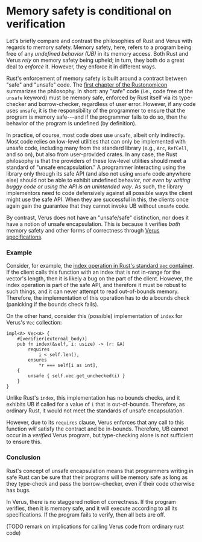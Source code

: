 # Memory safety is conditional on verification

Let's briefly compare and contrast the philosophies of Rust and Verus with regards to
memory safety. Memory safety, here, refers to a program being free of any
_undefined behavior (UB)_ in its memory access.
Both Rust and Verus _rely_ on memory safety being upheld; in turn,
they both do a great deal to _enforce_ it. However, they enforce it in different ways.

Rust's enforcement of memory safety is built around a contract between "safe" and
"unsafe" code.  The [first chapter of the Rustonomicon](https://doc.rust-lang.org/nomicon/safe-unsafe-meaning.html)
summarizes the philosophy. In short: any "safe" code (i.e., code free of the `unsafe` keyword) 
must be memory safe, enforced by Rust itself via its type-checker and borrow-checker,
regardless of user error. However, if any code uses `unsafe`, it is the responsibility
of the programmer to ensure that the program is memory safe---and if the programmer fails to
do so, then the behavior of the program is undefined (by definition).

In practice, of course, most code _does_ use `unsafe`, albeit only indirectly.
Most code relies on low-level utilities that can only be implemented with unsafe code,
including many from the standard library (e.g., `Arc`, `RefCell`, and so on), but also
from user-provided crates. In any case, the Rust philosophy is that the providers of these
low-level utilities should meet a standard of "unsafe encapsulation."
A programmer interacting using the library only through its safe API (and also not using
`unsafe` code anywhere else) should not be able to exhibit undefined behavior,
_not even by writing buggy code or using the API is an unintended way_.
As such, the library implementors need to code defensively against all possible ways the
client might use the safe API.
When they are successful in this, the clients once again gain the guarantee that they
cannot invoke UB without `unsafe` code.

By contrast, Verus does not have an "unsafe/safe" distinction, nor does it have a notion
of unsafe encapsulation. This is because it verifies _both_ memory safety and other
forms of correctness through [Verus specifications](./requires_ensures.md).

### Example

Consider, for example, the [index operation in Rust's standard `Vec` container](https://doc.rust-lang.org/std/vec/struct.Vec.html#method.index).
If the client calls this function with an index that is not in-range for the vector's
length, then it is likely a bug on the part of the client. However, the index operation
is part of the safe API, and therefore it must be robust to such things, and it can never
attempt to read out-of-bounds memory. Therefore, the implementation of this operation has
to do a bounds check (panicking if the bounds check fails).

On the other hand, consider this (possible) implementation of `index` for Verus's
`Vec` collection:

```rust,ignore
impl<A> Vec<A> {
    #[verifier(external_body)]
    pub fn index(&self, i: usize) -> (r: &A)
        requires
            i < self.len(),
        ensures
            *r === self[i as int],
    {
        unsafe { self.vec.get_unchecked(i) }
    }
}
```

Unlike Rust's `index`, this implementation has no bounds checks, and it exhibits UB if called
for a value of `i` that is out-of-bounds. Therefore, as ordinary Rust, it would not meet
the standards of unsafe encapsulation.

However, due to its `requires` clause,
Verus enforces that any call to this function _will_ satisfy the contract and be in-bounds.
Therefore, UB cannot occur in a _verified_ Verus program, but type-checking alone is not
sufficient to ensure this.

### Conclusion

Rust's concept of unsafe encapsulation means that programmers writing in safe Rust can be sure
that their programs will be memory safe as long as they type-check and pass the borrow-checker, 
even if their code otherwise has bugs.

In Verus, there is no staggered notion of correctness. If the program verifies, then it is
memory safe, and it will execute according to all its specifications.
If the program fails to verify, then all bets are off.

(TODO remark on implications for calling Verus code from ordinary rust code)
